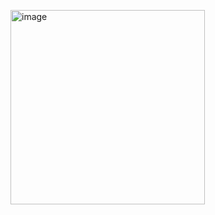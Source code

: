 ​<img width="311" alt="image" src="https://user-images.githubusercontent.com/109166596/186931384-ed1694dd-c1ae-4fbd-8cf5-529b8875bf38.png">
